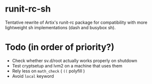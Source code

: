 # runit-rc-sh

Tentative rewrite of Artix's runit-rc package for compatibility with more lightweight sh implementations (dash and busybox sh). 

# Todo (in order of priority?)

- Check whether sv.d/root actually works properly on shutdown
- Test cryptsetup and lvm2 on a machine that uses them
- Rely less on `math_check` ( `((` polyfill )
- Avoid `local` keyword
